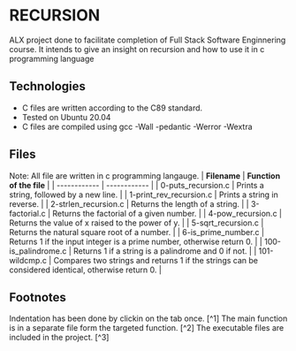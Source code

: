 # RECURSION

ALX project done to facilitate completion of Full Stack Software Enginnering course. It intends to give an insight on recursion and how to use it in c programming language

## Technologies
* C files are written according to the C89 standard.
* Tested on Ubuntu 20.04
* C files are compiled using gcc -Wall -pedantic -Werror -Wextra
## Files

Note: All file are written in c programming langauge.
| **Filename** | **Function of the file** |
| ------------ | ------------ |
| 0-puts_recursion.c | Prints a string, followed by a new line. |
| 1-print_rev_recursion.c | Prints a string in reverse. |
| 2-strlen_recursion.c | Returns the length of a string. |
| 3-factorial.c | Returns the factorial of a given number. |
| 4-pow_recursion.c | Returns the value of x raised to the power of y. |
| 5-sqrt_recursion.c | Returns the natural square root of a number. |
| 6-is_prime_number.c | Returns 1 if the input integer is a prime number, otherwise return 0. |
| 100-is_palindrome.c | Returns 1 if a string is a palindrome and 0 if not. |
| 101-wildcmp.c | Compares two strings and returns 1 if the strings can be considered identical, otherwise return 0. |
## Footnotes
Indentation has been done by clickin on the tab once. [^1]
The main function is in a separate file form the targeted function. [^2]
The executable files are included in the project. [^3]
